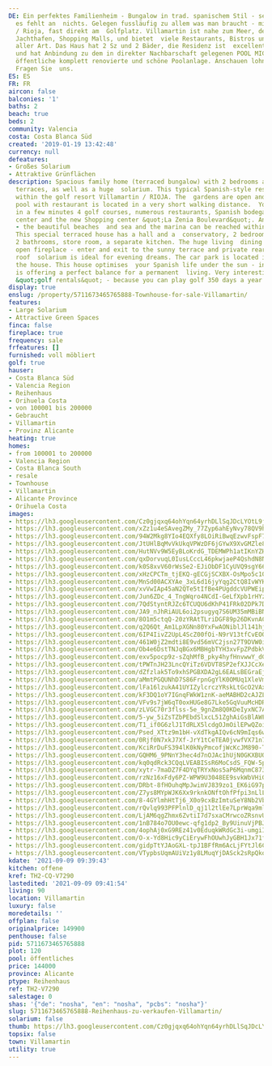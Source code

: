 ```yaml
---
DE: Ein perfektes Familienheim - Bungalow in trad. spanischem Stil - sehr gut eingerichtet,
  es fehlt an  nichts. Gelegen fussläufig zu allem was man braucht - mitten in Villamartin
  / Rioja, fast direkt am  Golfplatz. Villamartin ist nahe zum Meer, den Sandstränden,
  Jachthafen, Shopping Malls, und bietet  viele Restaurants, Bistros und Geschäfte
  aller Art. Das Haus hat 2 Sz und 2 Bäder, die Residenz ist  excellent gepflegt,
  und hat Anbindung zu dem in direkter Nachbarschaft gelegenen POOL MICAELA -  eine
  öffentliche komplett renovierte und schöne Poolanlage. Anschauen lohnt sich sehr.
  Fragen Sie  uns.
ES: ES
FR: FR
aircon: false
balconies: '1'
baths: 2
beach: true
beds: 2
community: Valencia
costa: Costa Blanca Süd
created: '2019-01-19 13:42:48'
currency: null
defeatures:
- Großes Solarium
- Attraktive Grünflächen
description: Spacious family home (terraced bungalow) with 2 bedrooms and several
  terraces, as well as a huge  solarium. This typical Spanish-style residence is located
  within the golf resort Villamartin / RIOJA. The  gardens are open and a lovely public
  pool with restaurant is located in a very short walking distance.  You can reach
  in a few minutes 4 golf courses, numerous restaurants, Spanish bodegas, the clubhouse,  fitness
  center and the new Shopping center &quot;La Zenia Boulevard&quot;. And before all
  - the beautiful beaches  and sea and the marina can be reached within 5 minutes.
  This special terraced house has a hall and a  conservatory, 2 bedrooms with terraces,
  2 bathrooms, store room, a separate kitchen. The huge living  dining comes with
  open fireplace - enter and exit to the sunny terrace and private rear garden. A
  roof  solarium is ideal for evening dreams. The car park is located in front of
  the house. This house optimises  your Spanish life under the sun - in and outside
  is offering a perfect balance for a permanent  living. Very interesting also for
  &quot;golf rentals&quot; - because you can play golf 350 days a year. Have a look.
display: true
enslug: /property/5711673465765888-Townhouse-for-sale-Villamartin/
features:
- Large Solarium
- Attractive Green Spaces
finca: false
fireplace: true
frequency: sale
frfeatures: []
furnished: voll möbliert
golf: true
hauser:
- Costa Blanca Süd
- Valencia Region
- Reihenhaus
- Orihuela Costa
- von 100001 bis 200000
- Gebraucht
- Villamartin
- Provinz Alicante
heating: true
homes:
- from 100001 to 200000
- Valencia Region
- Costa Blanca South
- resale
- Townhouse
- Villamartin
- Alicante Province
- Orihuela Costa
images:
- https://lh3.googleusercontent.com/Cz0gjqxq64ohYqn64yrhDLlSqJDcLYOtL9jP36TFooehaphx4wDeJiCjdjLpTG6sHiAMH-yu-Tdo4d9889emF_3MSe1bsTwylT8=w640-rj-e30-l100
- https://lh3.googleusercontent.com/xZz1u4eSAvegZMy_77Zyp6ahEyNvy78QV9hEUB6_2unZQfcMaAX5eRUqoXAGqa5f_yIxlbopBMWQKAO_F9z4gsSFDEPcLvVIWA=w640-rj-e30-l100
- https://lh3.googleusercontent.com/94W2Mkg8YIo4EQXfy8LOiRiBwqEzwvFspF7j6s3y81_ocskjtk7YzrU-0Y6vfkPV-fK4YFVDJykrcTCr3eR27rAzXlXR-DsWbsU=w640-rj-e30-l100
- https://lh3.googleusercontent.com/JtUHlBqMvVkUkqVPWzDF6jGYwX9XvGMZle8PAg6ECBQD4j28OJp2fcuLa2pwPbWcJI03pYIQ49fSP_rJCOhr3IZ34fYRHaH7=w640-rj-e30-l100
- https://lh3.googleusercontent.com/HutNVv9W5EyBLoKrdG_TDEMWPh1atIKnYZH4OfjVH5oqwqJbHoNXVSfvTXW2ku5-tEje6pNRX_RNMKwIwu32Ytn43fwEpOw_jA=w640-rj-e30-l100
- https://lh3.googleusercontent.com/qxDorvuqL0IusLCccL46pkwjaeP4QshdN8NMf1rSioYNDmjph0YPHbUKMcumg21hYAXlVnlCfNNThlGRycFUoKIXP0as2WWJZg=w640-rj-e30-l100
- https://lh3.googleusercontent.com/k0S8xvV60rWsSe2-EJiObDF1CyUVQ9sgY66B1j8Z5V0-F0oTgcfR6mct2IlwfpkIEo6pIecuxCvraJs5pRVbE2MWASNCMLVK_RI=w640-rj-e30-l100
- https://lh3.googleusercontent.com/xHzCPCTm_tjEKQ-gECGjSCXBX-OsMpo5c10nLFDApaR2NJE_EBiTeVABLzici-wJhzcyp0si5156rDWZ658s8CezLJ0i3oc17Q=w640-rj-e30-l100
- https://lh3.googleusercontent.com/MnSd00ACXYAe_3xL6d16jyYqg2CtQ8IvWYK0BYwJvuLiM88BnP7jAlmhh-9B-kzXc_uXvAxRAD-KqYuxgrf9PGWl8semb6PJ92c=w640-rj-e30-l100
- https://lh3.googleusercontent.com/xvVwIAp45aN2QTe5tIfBe4PUgddcVUPWEipgqVURbXMSJ9ZqRxUPKnKmO3AuecFvXJEJxU_lSBkER9FHDlpyRkI1nZfk16NE=w640-rj-e30-l100
- https://lh3.googleusercontent.com/Jun6ZDc_4_TngWqro4NCdI-GeLfXpb1rHYzpdekGv6Ve4j84x_dB2363XQkc1dsV8rvG2fDRexhmnehxKAfRZ-nHEtqk0oOSW_w=w640-rj-e30-l100
- https://lh3.googleusercontent.com/7QdStyntRJZc6TCUQU6dKhP41FRk02DPk7D6cg66lY8KYe6Qp_qWTswBPL_RiDPf5LAeLRjo4SP2DQ97gbBEI6QQCcHqCW93qQ=w640-rj-e30-l100
- https://lh3.googleusercontent.com/JA9_nJhRiAUL6oi2psugyq7S6UM35mMBiBN6U8DYtFJuHWmNUCnsGFswI96r6Rhanm9YNUsAFXY5MIrpDV5htaDv1Eld-Ji3Og=w640-rj-e30-l100
- https://lh3.googleusercontent.com/8O1m5ctqQ-20zYRAtTLriDGF89p26DKvnACX_itWlSu4pr3vvZ8NNhEfUE_4bTKo-9KhfoPa_n4BVMvJZUMu8uAoX37zSYHYTtI=w640-rj-e30-l100
- https://lh3.googleusercontent.com/q2Q6Qt_Am1LpXGNn80YxFwAONiblJl141hjFScl_Iq35D3WAhNDg-BRWklRF4Z8AeCmiMPHpP4GtmFmNOl_88gdyh0xk2mmTGA=w640-rj-e30-l100
- https://lh3.googleusercontent.com/6IP4IivZ2UpL4ScZ00fOi-N9rV13tfCvEOQZfXbdBoCEEVHjzO9l_jKpdOUkxYGbg43Qt8atTTiFXK9MXdXbNhpdZkXNxJ5bOQ=w640-rj-e30-l100
- https://lh3.googleusercontent.com/461W0jZ2mdti8E9vd56mVC2jsn27T9DVW0iPfA21cipzDpCN8RzKJtDFcgqZB5VeTAAkSVV14ot1du7DjPN7Ka4K0tzHskWj=w640-rj-e30-l100
- https://lh3.googleusercontent.com/Ob4e6DstTNJqBGx6MBHgbTYH3xvFpZPdbkVinhDBA8CjoJzG83IgagYXalFhOwlw7cHWYsarg8gTKfSRKfVOMmP_JhdFTM3sXzY=w640-rj-e30-l100
- https://lh3.googleusercontent.com/exv5pocp9z-sZqhMfB_pky4hyfHnvwwY_dGB7xQGQ9u11ZbvLU68QYaF07JTrDRC3LD8zktfMHxFs9kOAamSelPo_6MsWeic6w=w640-rj-e30-l100
- https://lh3.googleusercontent.com/tPWTnJH23LncQYiTz6VDVT8SP2efXJJCcXesrEMJ4WFVRvpbTHLP2g8VaW_VUpOxDChkGeYk9tRboerermvy0zYIUwLb-4jHug=w640-rj-e30-l100
- https://lh3.googleusercontent.com/dZfzlak5To9xhSPGBXDA2gL6EALsBEGraEjTg2uea69QdCV0GN1RKVqmLVMZRsw9Kvkpr00a3P1CZz0Jbstmf4DyxDVKZOERtEI=w640-rj-e30-l100
- https://lh3.googleusercontent.com/aMmtPGQUNhD7S86FrpnGgYlK0OMUq1XleVm5eB4n1KdWsWCF3oqFHMREjNJdcUz5fqWsXu_l8XkuyRVUjwBC_Ch9PqfXSFYsPQ=w640-rj-e30-l100
- https://lh3.googleusercontent.com/lFa16lzukA41UYIZylcrczYRskLtGcO2VAxzXKBivoHK3e1f6WsYSpaBmba7RwqTueoysnSA-Qr_8FxLCqbqNpg-uV14lFc8=w640-rj-e30-l100
- https://lh3.googleusercontent.com/kF3DQ1oY7IGnqFWkW1znK-aeMABHD2cAJZL8GH9b39PWgnR4MAlYZINFFJHFK0Pwmi3uEvrjHfmivLjaw6WdvFKNjGKgYzKHhRQ=w640-rj-e30-l100
- https://lh3.googleusercontent.com/VFv9s7jW6qT0oxHUGe8G7Lke5GqVuuMcHDRKANKEvO3_NAknH150DNiM_EZope2ZQBgZt7JBEdS17mDHZL1UlxPUkACzB7wH=w640-rj-e30-l100
- https://lh3.googleusercontent.com/zLVGC70r3flss-5e_9gnZm8Q0KDeIyxNC7AdTYzOCG35DVuqADYUv7jVCyRIbNB-q0ybA9tPzeH_jMEYdq-Pkj205_BLHNywMQ=w640-rj-e30-l100
- https://lh3.googleusercontent.com/5-yw_5iZsTZbPEbdSlxcL51ZghAiGsBlAWFkpoRTCsUJMFJcalfeLEIl-M4yWDpaZe4OauVr2KXZokXl-X2tcJ-gOFT4R4RjYw=w640-rj-e30-l100
- https://lh3.googleusercontent.com/T1_if0G6zlJ1TdRLX5lcdgOJmOilEPwQZoil33TpOlfGBGvpWqEXtgdSkd5zuQC2gMXWaYQBHmohf5dsQ03iXiXGnn0xiVrsyQ=w640-rj-e30-l100
- https://lh3.googleusercontent.com/Psed_XTtz9m1bH-vXdTkgAIQv6cN9mIqs6weXtdOVBYSNiAFFUFwRBG1X0yQthoWREIZa-dH8OslG6gKS0_SytgvkVr4Y_AQf9E=w640-rj-e30-l100
- https://lh3.googleusercontent.com/0Rjf0N7xkJ7Xf-JrY1tCeTEA0jvwfVX71n79q2L25NqAQ07-7mz6SNwkOtLGm08aMMIIfjn_9co40kD8CGit_SZOJQmnAHRflA=w640-rj-e30-l100
- https://lh3.googleusercontent.com/KciRrDuFS394lK0kNyPmcofjWcKcJM890-TdtxiA80BvpkJKmDZs_Bx6Er7pxsTV-fiFM6rJoNXxVFu7l9EHi8IGl6rXXKfj5A=w640-rj-e30-l100
- https://lh3.googleusercontent.com/GQHM6_9PNnY3hec4d7nOJAc1hUjN0GKXBUQSGz_bXS3bEpCyFhXAAsDMQnUircLDb26eUO7J3626nkGqpBNzW3Jo1jYL5MH6L3s=w640-rj-e30-l100
- https://lh3.googleusercontent.com/kq0qdRck3CQqLVEABISsR6MoCsdS_FQW-5piWXHPVRv8L52lPE6lh49w0XbXn159Uf7krqdaS20fzK3S5de2Y2d4Yf3_iFmn=w640-rj-e30-l100
- https://lh3.googleusercontent.com/xytr-7maDZ7F4DYqTRYxNos5aP6MqnmC873XC0joZry4PTMaJ4huskI5ZJqjmXDv7ROGARV8qWUU5qSvMmm8p-1ux2XQ0ef1=w640-rj-e30-l100
- https://lh3.googleusercontent.com/rzNz16xFdy6PZ-WPW9U3048EE9svkWbVHiGdXk47qY7OjZXy7d3DsJ2nd-kHfOaCtg9aAYBd8c1MsM7PX8wv1yxVBgct_ybx5g=w640-rj-e30-l100
- https://lh3.googleusercontent.com/DRbt-8fHOuhqMpJwimVJ839zo1_EK6iG97pg-TJ8lFPnt2aEe1jiXNUCnjwGPB0HmMAhJW5MIIr1B5ABkPy9N3T2t2r1D_to=w640-rj-e30-l100
- https://lh3.googleusercontent.com/Z7ys8MYpWJK6Xx9rknkONftOhfPfpi3nLlL5Du-iWSSLid6Qg47mRvAtKQ1STzCnxUJe-NPb-sRPwStyyRl8hu9RfFPJnoLVDg=w640-rj-e30-l100
- https://lh3.googleusercontent.com/8-4GYlmhHtTj6_X0o9cxBzImtuSeY8Nb2VboMVg0zFrhxpQqls3PAg4WOMc02fAGrhTBqg-XzDhaoDfqwIDnjR8HmTZmR3zYRFo=w640-rj-e30-l100
- https://lh3.googleusercontent.com/rQvlq993PFPlnlD_qj1l2tlEe7LprWqa9mlbbAtphNodtjfDUdUxCWKDoTYxFHUSuHiizIDPKFm-OeaJvAYjUoJUdBNOn-UZmA=w640-rj-e30-l100
- https://lh3.googleusercontent.com/LjAM6qgZhmx6ZvtiI7d7sxaCMrwcoZRsnvUtV4K57GNOaxCH2T4sJg6oanleX4echdv1GPvUben9tm7Qolt_UtzCcIzLquH7=w640-rj-e30-l100
- https://lh3.googleusercontent.com/1nB784o7OU0ewc-qfg1dp2_By9UinuVjPBJQxg_ilbD3p0Ni7p3CNlOCJwsMouolm1j07SLLHYQtzmBK2FCR6o0JWxo2i_nPdJE=w640-rj-e30-l100
- https://lh3.googleusercontent.com/4ophAj0xG9REz41v0EduqkWRdGc3i-umgiIrnjFUIucCccC9zCzUla2GkzO4kpGCuRd-mvjehiUU8npRa6wQhUbFQHmLW_vL=w640-rj-e30-l100
- https://lh3.googleusercontent.com/O-x-Yd8Hic9yCiErywFhOUwhJyGBH1Jx71fptTRxodliE9uGNnfKgdSNw4J2shIjTGSr_iqCXEObgVVPg_7URfBLgOUoXffdLw=w640-rj-e30-l100
- https://lh3.googleusercontent.com/gidpTtYJAoGXL-tpJ1BFfRm6AcLjFYtJl6CqqrYI9kF9rJeEPzK3sKHK-KyQf8RBva7lnL_CKEEPxr-vUjyoiK3HTM_QemA4=w640-rj-e30-l100
- https://lh3.googleusercontent.com/VTypbsUqmAUiVz1y8LMuqYjDASck2sRpQko6hxUin_qobnLmCesLvqWOI2cqKsfJlpq7ktjJwO-KVvWywz8rQy6LPN_Q9Z9aSg=w640-rj-e30-l100
kdate: '2021-09-09 09:39:43'
kitchen: offene
kref: TH2-CQ-V7290
lastedited: '2021-09-09 09:41:54'
living: 90
location: Villamartin
luxury: false
moredetails: ''
offplan: false
originalprice: 149900
penthouse: false
pid: 5711673465765888
plot: 120
pool: öffentliches
price: 144000
province: Alicante
ptype: Reihenhaus
ref: TH2-V7290
salestage: 0
shas: '{"de": "nosha", "en": "nosha", "pcbs": "nosha"}'
slug: 5711673465765888-Reihenhaus-zu-verkaufen-Villamartin/
solarium: false
thumb: https://lh3.googleusercontent.com/Cz0gjqxq64ohYqn64yrhDLlSqJDcLYOtL9jP36TFooehaphx4wDeJiCjdjLpTG6sHiAMH-yu-Tdo4d9889emF_3MSe1bsTwylT8=w400-h240-n-rj-e30-l100
topsix: false
town: Villamartin
utility: true
---
```

